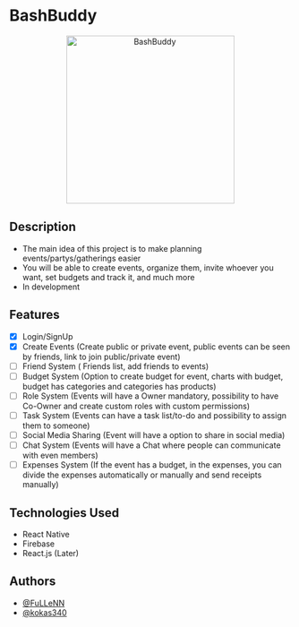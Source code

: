 # BashBuddy
<div align="center">
  <img align="center" height="300px" src="https://user-images.githubusercontent.com/62404655/222531384-74d1bf07-11c7-4cab-a796-bac550f82105.jpg" alt="BashBuddy" />
</div>

## Description

- The main idea of this project is to make planning events/partys/gatherings easier
- You will be able to create events, organize them, invite whoever you want, set budgets and track it, and much more
- In development

## Features

- [x] Login/SignUp
- [x] Create Events (Create public or private event, public events can be seen by friends, link to join public/private event)
- [ ] Friend System ( Friends list, add friends to events)
- [ ] Budget System (Option to create budget for event, charts with budget, budget has categories and categories has products)
- [ ] Role System (Events will have a Owner mandatory, possibility to have Co-Owner and create custom roles with custom permissions)
- [ ] Task System (Events can have a task list/to-do and possibility to assign them to someone)
- [ ] Social Media Sharing (Event will have a option to share in social media)
- [ ] Chat System (Events will have a Chat where people can communicate with even members)
- [ ] Expenses System (If the event has a budget, in the expenses, you can divide the expenses automatically or manually and send receipts manually)

## Technologies Used

- React Native
- Firebase
- React.js (Later)

## Authors

- [@FuLLeNN](https://github.com/FuLLeNN)
- [@kokas340](https://github.com/kokas340)

